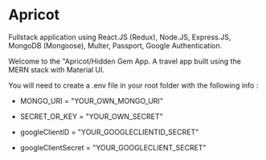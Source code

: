 # Apricot

Fullstack application using React.JS (Redux), Node.JS, Express.JS, MongoDB (Mongoose), Multer, Passport, Google Authentication.

Welcome to the "Apricot/Hidden Gem App. A travel app built using the MERN stack with Material UI.

You will need to create a .env file in your root folder with the following info :

* MONGO_URI = "YOUR_OWN_MONGO_URI"

* SECRET_OR_KEY = "YOUR_OWN_SECRET"

* googleClientID = "YOUR_GOOGLECLIENTID_SECRET"

* googleClientSecret = "YOUR_GOOGLECLIENT_SECRET"

